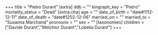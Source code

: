 +++
title = "Pietro Durant"
[extra]
ddb = ""
kingraph_key = "Pietro"
mortality_status = "Dead"
[extra.cha]
age = ""
date_of_birth = "date#1112-12-11"
date_of_death = "date#1202-12-06"
married_on = ""
married_to = "Susanna Marchand"
pronouns = ""
sex = ""
[taxonomies]
children = ["Davide Durant","Melchior Durant","Lobelia Durant"]
+++


